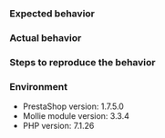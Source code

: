 ### Expected behavior
<!-- Describe the expected behavior here -->

### Actual behavior
<!-- Describe the actual behavior here -->

### Steps to reproduce the behavior
<!-- Describe the steps to reproduce the behavior here -->

### Environment
* PrestaShop version: 1.7.5.0 <!-- replace this with the full version you are using -->
* Mollie module version: 3.3.4 <!-- replace this with the full version you are using -->
* PHP version: 7.1.26 <!-- replace this with the full version you are using -->

